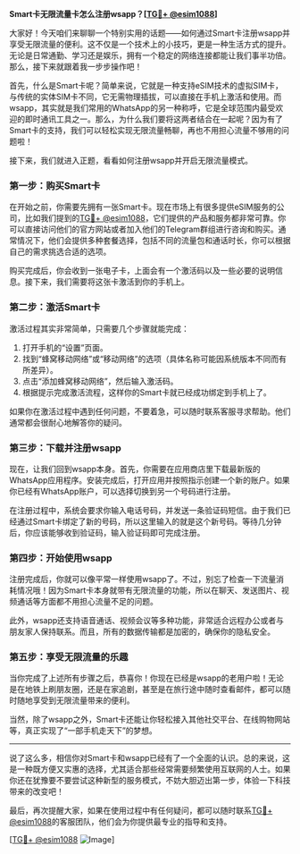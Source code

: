 **Smart卡无限流量卡怎么注册wsapp？[[TG💪+ @esim1088](https://t.me/s/esim1088)]**

大家好！今天咱们来聊聊一个特别实用的话题——如何通过Smart卡注册wsapp并享受无限流量的便利。这不仅是一个技术上的小技巧，更是一种生活方式的提升。无论是日常通勤、学习还是娱乐，拥有一个稳定的网络连接都能让我们事半功倍。那么，接下来就跟着我一步步操作吧！

首先，什么是Smart卡呢？简单来说，它就是一种支持eSIM技术的虚拟SIM卡，与传统的实体SIM卡不同，它无需物理插拔，可以直接在手机上激活和使用。而wsapp，其实就是我们常用的WhatsApp的另一种称呼，它是全球范围内最受欢迎的即时通讯工具之一。那么，为什么我们要将这两者结合在一起呢？因为有了Smart卡的支持，我们可以轻松实现无限流量畅聊，再也不用担心流量不够用的问题啦！

接下来，我们就进入正题，看看如何注册wsapp并开启无限流量模式。

### **第一步：购买Smart卡**
在开始之前，你需要先拥有一张Smart卡。现在市场上有很多提供eSIM服务的公司，比如我们提到的[TG💪+ @esim1088](https://t.me/s/esim1088)，它们提供的产品和服务都非常可靠。你可以直接访问他们的官方网站或者加入他们的Telegram群组进行咨询和购买。通常情况下，他们会提供多种套餐选择，包括不同的流量包和通话时长，你可以根据自己的需求挑选合适的选项。

购买完成后，你会收到一张电子卡，上面会有一个激活码以及一些必要的说明信息。接下来，我们需要将这张卡激活到你的手机上。

### **第二步：激活Smart卡**
激活过程其实非常简单，只需要几个步骤就能完成：

1. 打开手机的“设置”页面。
2. 找到“蜂窝移动网络”或“移动网络”的选项（具体名称可能因系统版本不同而有所差异）。
3. 点击“添加蜂窝移动网络”，然后输入激活码。
4. 根据提示完成激活流程，这样你的Smart卡就已经成功绑定到手机上了。

如果你在激活过程中遇到任何问题，不要着急，可以随时联系客服寻求帮助。他们通常都会很耐心地解答你的疑问。

### **第三步：下载并注册wsapp**
现在，让我们回到wsapp本身。首先，你需要在应用商店里下载最新版的WhatsApp应用程序。安装完成后，打开应用并按照指示创建一个新的账户。如果你已经有WhatsApp账户，可以选择切换到另一个号码进行注册。

在注册过程中，系统会要求你输入电话号码，并发送一条验证码短信。由于我们已经通过Smart卡绑定了新的号码，所以这里输入的就是这个新号码。等待几分钟后，你应该能够收到验证码，输入验证码即可完成注册。

### **第四步：开始使用wsapp**
注册完成后，你就可以像平常一样使用wsapp了。不过，别忘了检查一下流量消耗情况哦！因为Smart卡本身就带有无限流量的功能，所以在聊天、发送图片、视频通话等方面都不用担心流量不足的问题。

此外，wsapp还支持语音通话、视频会议等多种功能，非常适合远程办公或者与朋友家人保持联系。而且，所有的数据传输都是加密的，确保你的隐私安全。

### **第五步：享受无限流量的乐趣**
当你完成了上述所有步骤之后，恭喜你！你现在已经是wsapp的老用户啦！无论是在地铁上刷朋友圈，还是在家追剧，甚至是在旅行途中随时查看邮件，都可以随时随地享受到无限流量带来的便利。

当然，除了wsapp之外，Smart卡还能让你轻松接入其他社交平台、在线购物网站等，真正实现了“一部手机走天下”的梦想。

---

说了这么多，相信你对Smart卡和wsapp已经有了一个全面的认识。总的来说，这是一种既方便又实惠的选择，尤其适合那些经常需要频繁使用互联网的人士。如果你还在犹豫要不要尝试这种新型的服务模式，不妨大胆迈出第一步，体验一下科技带来的改变吧！

最后，再次提醒大家，如果在使用过程中有任何疑问，都可以随时联系[TG💪+ @esim1088](https://t.me/s/esim1088)的客服团队，他们会为你提供最专业的指导和支持。

[[TG💪+ @esim1088](https://t.me/s/esim1088) ![Image](https://i.postimg.cc/4NQfJmqS/Snipaste-2025-05-13-00-14-12.png)]